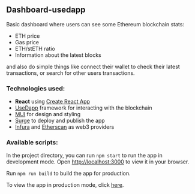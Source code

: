 ## Dashboard-usedapp

Basic dashboard where users can see some Ethereum blockchain stats:

- ETH price
- Gas price
- ETH/stETH ratio
- Information about the latest blocks

and also do simple things like connect their wallet to check their latest transactions, or search for other users transactions.

### Technologies used:

- **React** using [Create React App](https://github.com/facebook/create-react-app)
- [UseDapp](https://github.com/TrueFiEng/useDApp) framework for interacting with the blockchain
- [MUI](https://mui.com/) for design and styling
- [Surge](https://surge.sh/) to deploy and publish the app
- [Infura](https://www.infura.io/) and [Etherscan](https://etherscan.io/) as web3 providers

### Available scripts:

In the project directory, you can run `npm start` to run the app in development mode.
Open [http://localhost:3000](http://localhost:3000) to view it in your browser.

Run `npm run build` to build the app for production.

To view the app in production mode, click [here](https://dashboard-usedapp.surge.sh/).
